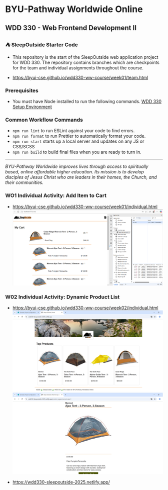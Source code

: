 # BYU-Pathway Worldwide Online
## WDD 330 - Web Frontend Development II

### ⛺ SleepOutside Starter Code

 - This repository is the start of the SleepOutside web application project for WDD 330. The repository contains branches which are checkpoints for the team and individual assignments throughout the course.

 - https://byui-cse.github.io/wdd330-ww-course/week01/team.html

### Prerequisites

- You must have Node installed to run the following commands.
[WDD 330 Setup Environment](https://byui-cse.github.io/wdd330-ww-course/intro/) 

### Common Workflow Commands

- `npm run lint` to run ESLint against your code to find errors.
- `npm run format` to run Prettier to automatically format your code.
- `npm run start` starts up a local server and updates on any JS or CSS/SCSS 
- `npm run build` to build final files when you are ready to turn in.


---
_BYU-Pathway Worldwide improves lives through access to spiritually based, online affordable higher education. Its mission is to develop disciples of Jesus Christ who are leaders in their homes, the Church, and their communities._

### WO1 Individual Activity: Add Item to Cart
- https://byui-cse.github.io/wdd330-ww-course/week01/individual.html
![alt text](image.png)

### W02 Individual Activity: Dynamic Product List
- https://byui-cse.github.io/wdd330-ww-course/week02/individual.html
![alt text](image-1.png)
![alt text](image-2.png)

- https://wdd330-sleepoutside-2025.netlify.app/